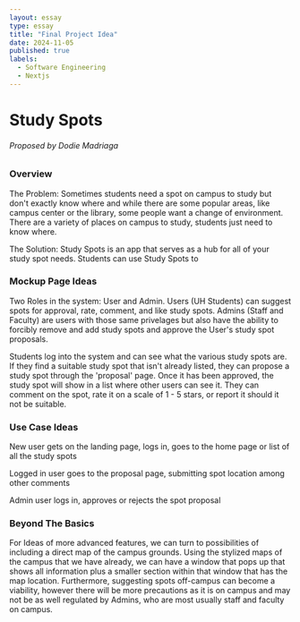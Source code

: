 ```yaml
---
layout: essay
type: essay
title: "Final Project Idea"
date: 2024-11-05
published: true
labels:
  - Software Engineering
  - Nextjs
---
```


<h1>Study Spots</h1>
<h6>Proposed by Dodie Madriaga</h6>
<h3>Overview</h3>
<p>
  The Problem: Sometimes students need a spot on campus to study but don't exactly know where and while there are some popular areas, like campus center or the library, some people want a change of environment. There are a variety of places on campus to study, students just need to know where.
</p>
<p>
  The Solution: Study Spots is an app that serves as a hub for all of your study spot needs. Students can use Study Spots to 
</p>
<h3>Mockup Page Ideas</h3>
<p>
  Two Roles in the system: User and Admin. Users (UH Students) can suggest spots for approval, rate, comment, and like study spots. Admins (Staff and Faculty) are users with those same privelages but also have the ability to forcibly remove and add study spots and approve the User's study spot proposals.
</p>
<p>
  Students log into the system and can see what the various study spots are. If they find a suitable study spot that isn't already listed, they can propose a study spot through the 'proposal' page. Once it has been approved, the study spot will show in a list where other users can see it. They can comment on the spot, rate it on a scale of 1 - 5 stars, or report it should it not be suitable.
</p>
<h3>Use Case Ideas</h3>
<p>
  New user gets on the landing page, logs in, goes to the home page or list of all the study spots
</p>
<p>
  Logged in user goes to the proposal page, submitting spot location among other comments
</p>
<p>
  Admin user logs in, approves or rejects the spot proposal
</p>
<h3>Beyond The Basics</h3>
<p>
  For Ideas of more advanced features, we can turn to possibilities of including a direct map of the campus grounds. Using the stylized maps of the campus that we have already, we can have a window that pops up that shows all information plus a smaller section within that window that has the map location. Furthermore, suggesting spots off-campus can become a viability, however there will be more precautions as it is on campus and may not be as well regulated by Admins, who are most usually staff and faculty on campus.
</p>
